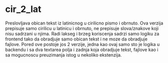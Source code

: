 # cir_2_lat
Preslovljava obican tekst iz latinicnog u cirilicno pismo i obrnuto.
Ova verzija prepisuje samo cirilicu u latinicu i obrnuto, ne prepisuje slova/znakove koji nisu sadrzani u njima. 
Radi lakseg i brzeg koriscenja sadrzi samo logiku za frontend tako da obradjuje samo obican tekst i ne moze da obradjuje fajlove.
Pored ove postoje jos 2 verzije, jedna kao ovaj samo sto je logika u backendu i sa dva textarea polja i zadnja koja obradjuje tekst, fajlove kao i sa mogucnoscu preuzimanja istog u nekoliko ekstenzija.